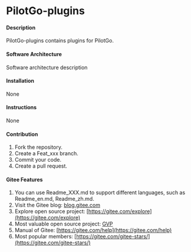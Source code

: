# PilotGo-plugins

#### Description
PilotGo-plugins contains plugins for PilotGo.

#### Software Architecture
Software architecture description

#### Installation

None

#### Instructions

None

#### Contribution

1.  Fork the repository.
2.  Create a Feat_xxx branch.
3.  Commit your code.
4.  Create a pull request.


#### Gitee Features

1.  You can use Readme\_XXX.md to support different languages, such as Readme\_en.md, Readme\_zh.md.
2.  Visit the Gitee blog: [blog.gitee.com](https://blog.gitee.com)
3.  Explore open source project: [https://gitee.com/explore](https://gitee.com/explore)
4.  Most valuable open source project: [GVP](https://gitee.com/gvp)
5.  Manual of Gitee: [https://gitee.com/help](https://gitee.com/help)
6.  Most popular members:  [https://gitee.com/gitee-stars/](https://gitee.com/gitee-stars/)
